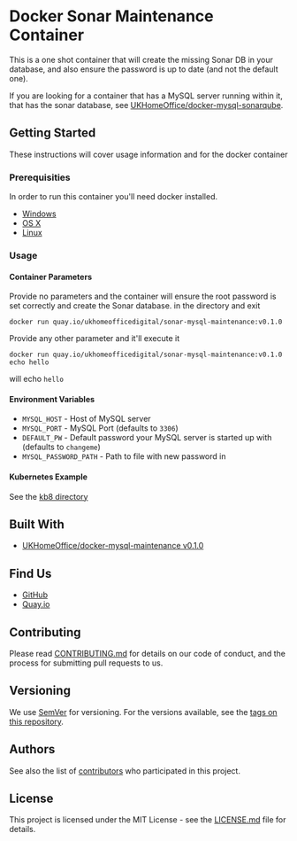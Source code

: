 # Docker Sonar Maintenance Container

This is a one shot container that will create the missing Sonar DB in your database, and also ensure the password is up 
to date (and not the default one).

If you are looking for a container that has a MySQL server running within it, that has the sonar database, see 
[UKHomeOffice/docker-mysql-sonarqube](https://github.com/UKHomeOffice/docker-mysql-sonarqube).

## Getting Started

These instructions will cover usage information and for the docker container 

### Prerequisities


In order to run this container you'll need docker installed.

* [Windows](https://docs.docker.com/windows/started)
* [OS X](https://docs.docker.com/mac/started/)
* [Linux](https://docs.docker.com/linux/started/)

### Usage

#### Container Parameters

Provide no parameters and the container will ensure the root password is set correctly and create the Sonar database.
in the directory and exit

```shell
docker run quay.io/ukhomeofficedigital/sonar-mysql-maintenance:v0.1.0
```

Provide any other parameter and it'll execute it

```shell
docker run quay.io/ukhomeofficedigital/sonar-mysql-maintenance:v0.1.0 echo hello
```

will echo `hello`

#### Environment Variables

* `MYSQL_HOST` - Host of MySQL server
* `MYSQL_PORT` - MySQL Port (defaults to `3306`)
* `DEFAULT_PW` - Default password your MySQL server is started up with (defaults to `changeme`)
* `MYSQL_PASSWORD_PATH` - Path to file with new password in

#### Kubernetes Example

See the [kb8 directory](kb8)

## Built With

* [UKHomeOffice/docker-mysql-maintenance v0.1.0](https://github.com/UKHomeOffice/docker-sonar-mysql-maintenance/releases/tag/v0.1.0)

## Find Us

* [GitHub](https://github.com/UKHomeOffice/docker-sonar-mysql-maintenance)
* [Quay.io](https://quay.io/ukhomeofficedigital/sonar-mysql-maintenance/docker-repository)

## Contributing

Please read [CONTRIBUTING.md](CONTRIBUTING.md) for details on our code of conduct, and the process for submitting pull requests to us.

## Versioning

We use [SemVer](http://semver.org/) for versioning. For the versions available, see the 
[tags on this repository](https://github.com/UKHomeOffice/docker-sonar-mysql-maintenance/tags). 

## Authors

See also the list of [contributors](https://github.com/UKHomeOffice/docker-sonar-mysql-maintenance/contributors) who 
participated in this project.

## License

This project is licensed under the MIT License - see the [LICENSE.md](LICENSE.md) file for details.

